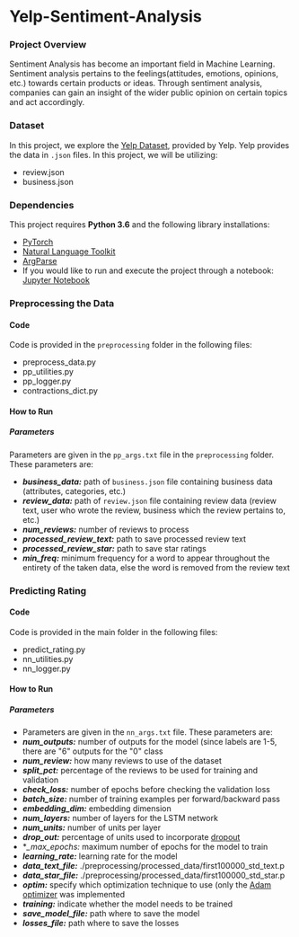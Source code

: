 # Yelp-Sentiment-Analysis

### Project Overview
Sentiment Analysis has become an important field in Machine Learning. Sentiment analysis pertains to the feelings(attitudes, emotions, opinions, etc.) towards certain products or ideas. Through sentiment analysis, companies can gain an insight of the wider public opinion on certain topics and act accordingly.

### Dataset
In this project, we explore the [Yelp Dataset](https://www.yelp.com/dataset/challenge), provided by Yelp.  Yelp provides the data in `.json` files. In this project, we will be utilizing:
- review.json
- business.json

### Dependencies
This project requires **Python 3.6** and the following library installations:
- [PyTorch](http://pytorch.org/)
- [Natural Language Toolkit](https://www.nltk.org/)
- [ArgParse](https://pypi.python.org/pypi/argparse)
- If you would like to run and execute the project through a notebook: [Jupyter Notebook](http://jupyter.org/) 

### Preprocessing the Data
#### Code
Code is provided in the `preprocessing` folder in the following files:
- preprocess_data.py
- pp_utilities.py
- pp_logger.py
- contractions_dict.py

#### How to Run
##### Parameters
Parameters are given in the `pp_args.txt` file in the `preprocessing` folder. These parameters are:
- **_business_data:_** path of `business.json` file containing business data (attributes, categories, etc.)
- **_review_data:_** path of `review.json` file containing review data (review text, user who wrote the review, business which the review pertains to, etc.)
- **_num_reviews:_** number of reviews to process
- **_processed_review_text:_** path to save processed review text
- **_processed_review_star:_** path to save star ratings
- **_min_freq:_** minimum frequency for a word to appear throughout the entirety of the taken data, else the word is removed from the review text

### Predicting Rating
#### Code
Code is provided in the main folder in the following files:
- predict_rating.py
- nn_utilities.py
- nn_logger.py

#### How to Run
##### Parameters
- Parameters are given in the `nn_args.txt` file. These parameters are:
- **_num_outputs:_** number of outputs for the model (since labels are 1-5, there are "6" outputs for the "0" class
- **_num_review:_** how many reviews to use of the dataset
- **_split_pct:_** percentage of the reviews to be used for training and validation
- **_check_loss:_** number of epochs before checking the validation loss 
- **_batch_size:_** number of training examples per forward/backward pass
- **_embedding_dim:_** embedding dimension
- **_num_layers:_** number of layers for the LSTM network
- **_num_units:_** number of units per layer
- **_drop_out:_** percentage of units used to incorporate [dropout](https://en.wikipedia.org/wiki/Dropout_(neural_networks))
- **_max_epochs:* maximum number of epochs for the model to train
- **_learning_rate:_** learning rate for the model
- **_data_text_file:_** ./preprocessing/processed_data/first100000_std_text.p
- **_data_star_file:_** ./preprocessing/processed_data/first100000_std_star.p
- **_optim:_** specify which optimization technique to use (only the [Adam optimizer](https://machinelearningmastery.com/adam-optimization-algorithm-for-deep-learning/) was implemented
- **_training:_** indicate whether the model needs to be trained
- **_save_model_file:_** path where to save the model
- **_losses_file:_** path where to save the losses

